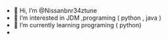 - 👋 Hi, I’m @Nissanbnr34ztune
- 👀 I’m interested in JDM ,programing ( python , java ) 
- 🌱 I’m currently learning programing ( python)
-                   
